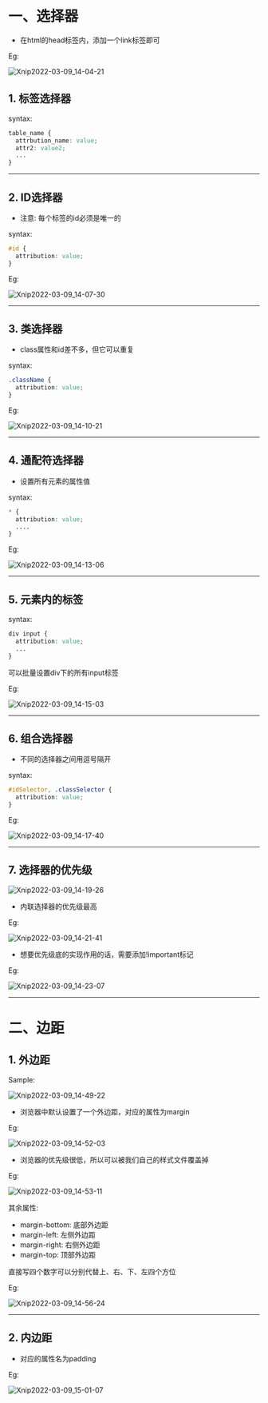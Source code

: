 # 一、选择器

- 在html的head标签内，添加一个link标签即可

Eg:

![Xnip2022-03-09_14-04-21](CSS.assets/Xnip2022-03-09_14-04-21.jpg)



## 1. 标签选择器

syntax:

```css
table_name {
  attrbution_name: value;
  attr2: value2;
  ...
}
```

<hr>









## 2. ID选择器

- 注意: 每个标签的id必须是唯一的



syntax:

```css
#id {
  attribution: value;
}
```



Eg:

![Xnip2022-03-09_14-07-30](CSS.assets/Xnip2022-03-09_14-07-30.jpg)

<hr>













## 3. 类选择器

- class属性和id差不多，但它可以重复

syntax:

```css
.className {
  attribution: value;
}
```



Eg:

![Xnip2022-03-09_14-10-21](CSS.assets/Xnip2022-03-09_14-10-21.jpg)

<hr>













## 4. 通配符选择器

- 设置所有元素的属性值



syntax:

```css
* {
  attribution: value;
  ....
}
```

Eg:

![Xnip2022-03-09_14-13-06](CSS.assets/Xnip2022-03-09_14-13-06.jpg)

<hr>









## 5. 元素内的标签

syntax:

```css
div input {
  attribution: value;
  ...
}
```

可以批量设置div下的所有input标签



Eg:

![Xnip2022-03-09_14-15-03](CSS.assets/Xnip2022-03-09_14-15-03.jpg)

<hr>











## 6. 组合选择器

- 不同的选择器之间用逗号隔开

syntax:

```css
#idSelector, .classSelector {
  attribution: value;
}
```



Eg:

![Xnip2022-03-09_14-17-40](CSS.assets/Xnip2022-03-09_14-17-40.jpg)

<hr>













## 7. 选择器的优先级

![Xnip2022-03-09_14-19-26](CSS.assets/Xnip2022-03-09_14-19-26.jpg)



- 内联选择器的优先级最高

Eg:

![Xnip2022-03-09_14-21-41](CSS.assets/Xnip2022-03-09_14-21-41.jpg)





- 想要优先级底的实现作用的话，需要添加!important标记

Eg:

![Xnip2022-03-09_14-23-07](CSS.assets/Xnip2022-03-09_14-23-07.jpg)

<hr>









# 二、边距

## 1. 外边距

Sample:

![Xnip2022-03-09_14-49-22](CSS.assets/Xnip2022-03-09_14-49-22.jpg)



- 浏览器中默认设置了一个外边距，对应的属性为margin

Eg:

![Xnip2022-03-09_14-52-03](CSS.assets/Xnip2022-03-09_14-52-03.jpg)



- 浏览器的优先级很低，所以可以被我们自己的样式文件覆盖掉

Eg:

![Xnip2022-03-09_14-53-11](CSS.assets/Xnip2022-03-09_14-53-11.jpg)





其余属性:

- margin-bottom: 底部外边距
- margin-left: 左侧外边距
- margin-right: 右侧外边距
- margin-top: 顶部外边距

直接写四个数字可以分别代替上、右、下、左四个方位

Eg:

![Xnip2022-03-09_14-56-24](CSS.assets/Xnip2022-03-09_14-56-24.jpg)





<hr>









## 2. 内边距

- 对应的属性名为padding

Eg:

![Xnip2022-03-09_15-01-07](CSS.assets/Xnip2022-03-09_15-01-07.jpg)



